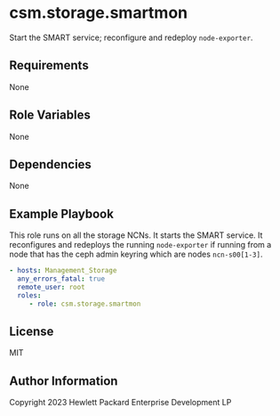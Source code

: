 csm.storage.smartmon
=========

Start the SMART service; reconfigure and redeploy `node-exporter`.

Requirements
------------

None 

Role Variables
--------------

None

Dependencies
------------

None

Example Playbook
----------------

This role runs on all the storage NCNs. It starts the SMART service. It reconfigures and redeploys
the running `node-exporter` if running from a node that has the ceph admin keyring which are nodes `ncn-s00[1-3]`.

```yaml
- hosts: Management_Storage
  any_errors_fatal: true
  remote_user: root
  roles:
     - role: csm.storage.smartmon
```

License
-------

MIT

Author Information
------------------

Copyright 2023 Hewlett Packard Enterprise Development LP

